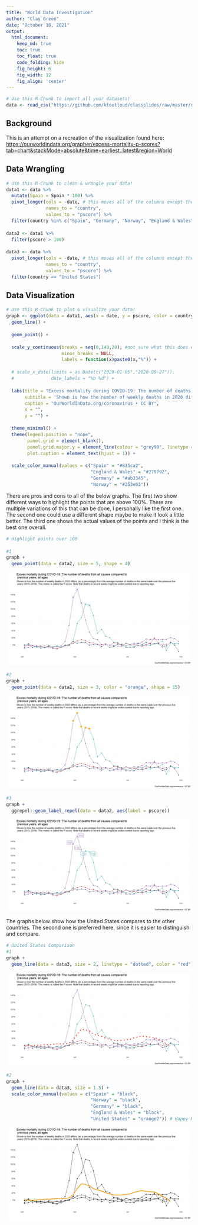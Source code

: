 ```yaml
---
title: "World Data Investigation"
author: "Clay Green"
date: "October 16, 2021"
output:
  html_document:  
    keep_md: true
    toc: true
    toc_float: true
    code_folding: hide
    fig_height: 6
    fig_width: 12
    fig_align: 'center'
---
```







```r
# Use this R-Chunk to import all your datasets!
data <- read_csv("https://github.com/ktoutloud/classslides/raw/master/math335/data/covid19_p-scores.csv")
```

## Background

This is an attempt on a recreation of the visualization found here:
https://ourworldindata.org/grapher/excess-mortality-p-scores?tab=chart&stackMode=absolute&time=earliest..latest&region=World

## Data Wrangling


```r
# Use this R-Chunk to clean & wrangle your data!
data1 <- data %>%
  mutate(Spain = Spain * 100) %>% 
  pivot_longer(cols = -date, # this moves all of the columns except the date
               names_to = "country",
               values_to = "pscore") %>% 
  filter(country %in% c("Spain", "Germany", "Norway", "England & Wales"))

data2 <- data1 %>% 
  filter(pscore > 100)

data3 <- data %>% 
  pivot_longer(cols = -date, # this moves all of the columns except the date
               names_to = "country",
               values_to = "pscore") %>% 
  filter(country == "United States")
```

## Data Visualization


```r
# Use this R-Chunk to plot & visualize your data!
graph <- ggplot(data = data1, aes(x = date, y = pscore, color = country)) +
  geom_line() +
  
  geom_point() +
  
  scale_y_continuous(breaks = seq(0,140,20), #not sure what this does exactly
                     minor_breaks = NULL, 
                     labels = function(x)paste0(x,"%")) +
  
  # scale_x_date(limits = as.Date(c("2020-01-05","2020-09-27")),
  #              date_labels = "%b %d") +
  
  labs(title = "Excess mortality during COVID-19: The number of deaths from all causes compared to \n previous years, all ages",
       subtitle = 'Shown is how the number of weekly deaths in 2020 differs (as a percentage) from the average number of deaths in the same week over the previous five \n years (2015–2019). This metric is called the P-score. Note that deaths in recent weeks might be undercounted due to reporting lags.',
       caption = "OurWorldInData.org/coronavirus • CC BY",
       x = "",
       y = "") +
  
  theme_minimal() +
  theme(legend.position = "none",
        panel.grid = element_blank(),
        panel.grid.major.y = element_line(colour = "grey90", linetype = "dotted"),
        plot.caption = element_text(hjust = 1)) +
  
  scale_color_manual(values = c("Spain" = "#835ca2",
                                "England & Wales" = "#279792",
                                "Germany" = "#ab3345",
                                "Norway" = "#253e63")) 
```

There are pros and cons to all of the below graphs. The first two show different ways to highlight the points that are above 100%. There are multiple variations of this that can be done, I personally like the first one. The second one could use a different shape maybe to make it look a little better. The third one shows the actual values of the points and I think is the best one overall.

```r
# Highlight points over 100

#1
graph +
  geom_point(data = data2, size = 5, shape = 4)
```

![](WorldData_files/figure-html/unnamed-chunk-2-1.png)<!-- -->

```r
#2
graph +
  geom_point(data = data2, size = 3, color = "orange", shape = 15)
```

![](WorldData_files/figure-html/unnamed-chunk-2-2.png)<!-- -->

```r
#3
graph +
  ggrepel::geom_label_repel(data = data2, aes(label = pscore))
```

![](WorldData_files/figure-html/unnamed-chunk-2-3.png)<!-- -->

The graphs below show how the United States compares to the other countries. The second one is preferred here, since it is easier to distinguish and compare.

```r
# United States Comparison
#1
graph +
  geom_line(data = data3, size = 2, linetype = "dotted", color = "red")
```

![](WorldData_files/figure-html/unnamed-chunk-3-1.png)<!-- -->

```r
#2
graph +
  geom_line(data = data3, size = 1.5) +
  scale_color_manual(values = c("Spain" = "black",
                                "Norway" = "black",
                                "Germany" = "black",
                                "England & Wales" = "black",
                                "United States" = "orange2")) # Happy Halloween
```

![](WorldData_files/figure-html/unnamed-chunk-3-2.png)<!-- -->


